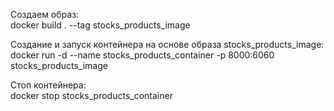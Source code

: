 Создаем образ:\
                   docker build . --tag stocks_products_image

Создание и запуск контейнера на основе образа stocks_products_image:\
                   docker run -d --name stocks_products_container -p 8000:6060 stocks_products_image

Cтоп контейнера:\
                   docker stop stocks_products_container

